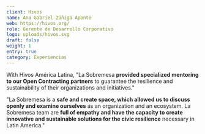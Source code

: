 ```yaml
---
client: Hivos
name: Ana Gabriel Zúñiga Aponte
web: https://hivos.org/
role: Gerente de Desarrollo Corporativo
logo: uploads/hivos.svg
draft: false
weight: 1
entry: true
category: Experiencias
---
```


With Hivos América Latina, "La Sobremesa **provided specialized mentoring to our Open Contracting partners** to guarantee the resilience and sustainability of their organizations and initiatives."

"La Sobremesa is a **safe and create space, which allowed us to discuss openly and examine ourselves** as an organization and an ecosystem. La Sobremesa team are **full of empathy and have the capacity to create innovative and sustainable solutions for the civic resilience** necessary in Latin America."